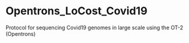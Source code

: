 # Opentrons_LoCost_Covid19
Protocol for sequencing Covid19 genomes in large scale using the OT-2 (Opentrons)
